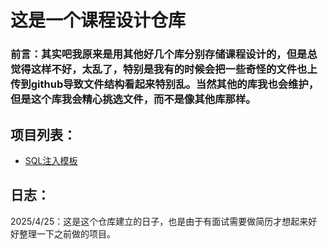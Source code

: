 # 这是一个课程设计仓库

### 前言：其实吧我原来是用其他好几个库分别存储课程设计的，但是总觉得这样不好，太乱了，特别是我有的时候会把一些奇怪的文件也上传到github导致文件结构看起来特别乱。当然其他的库我也会维护，但是这个库我会精心挑选文件，而不是像其他库那样。

## 项目列表：

- [SQL注入模板](SQL注入实验模板/README.md)

## 日志：

2025/4/25：这是这个仓库建立的日子，也是由于有面试需要做简历才想起来好好整理一下之前做的项目。
